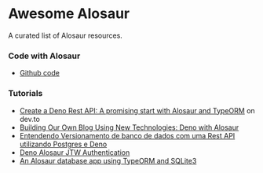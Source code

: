 # Awesome Alosaur
A curated list of Alosaur resources.

### Code with Alosaur

- [Github code](https://github.com/search?q=alosaur&type=Code) 

### Tutorials

- [Create a Deno Rest API: A promising start with Alosaur and TypeORM](https://dev.to/hugoblanc/create-a-deno-rest-api-a-promising-start-with-alosaur-and-typeorm-n28) on dev.to
- [Building Our Own Blog Using New Technologies: Deno with Alosaur](https://medium.com/javascript-in-plain-english/build-your-own-blog-with-deno-62c9909c69ce)
- [Entendendo Versionamento de banco de dados com uma Rest API utilizando Postgres e Deno](https://lucashenriquedeabreu.medium.com/versionamento-de-banco-de-dados-com-deno-migrations-ac7902e38574)
- [Deno Alosaur JTW Authentication](https://lostdeveloper.medium.com/deno-alosaur-jtw-authentication-7095902875fe)
- [An Alosaur database app using TypeORM and SQLite3](https://github.com/borisliu/alosaur-dbapp-deno)
